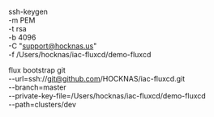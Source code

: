 ssh-keygen \
    -m PEM \
    -t rsa \
    -b 4096 \
    -C "support@hocknas.us" \
    -f /Users/hocknas/iac-fluxcd/demo-fluxcd

flux bootstrap git \
  --url=ssh://git@github.com/HOCKNAS/iac-fluxcd.git \
  --branch=master \
  --private-key-file=/Users/hocknas/iac-fluxcd/demo-fluxcd  \
  --path=clusters/dev
  